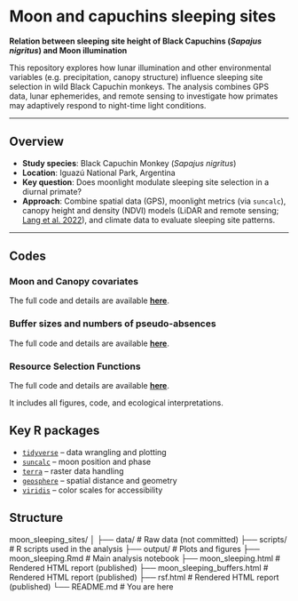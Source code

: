 # Moon and capuchins sleeping sites

**Relation between sleeping site height of Black Capuchins (_Sapajus nigritus_) and Moon illumination**

This repository explores how lunar illumination and other environmental variables (e.g. precipitation, canopy structure) influence sleeping site selection in wild Black Capuchin monkeys. The analysis combines GPS data, lunar ephemerides, and remote sensing to investigate how primates may adaptively respond to night-time light conditions.

---

## Overview

- **Study species**: Black Capuchin Monkey (_Sapajus nigritus_)
- **Location**: Iguazú National Park, Argentina
- **Key question**: Does moonlight modulate sleeping site selection in a diurnal primate?
- **Approach**: Combine spatial data (GPS), moonlight metrics (via `suncalc`), canopy height and density (NDVI) models (LiDAR and remote sensing; [Lang et al. 2022](https://www.nature.com/articles/s41559-023-02206-6)), and climate data to evaluate sleeping site patterns.

---

## Codes

### Moon and Canopy covariates
The full code and details are available **[here](https://valentinzarate.github.io/moon_sleeping_sites/moon_sleeping.html)**.

### Buffer sizes and numbers of pseudo-absences
The full code and details are available **[here](https://valentinzarate.github.io/moon_sleeping_sites/moon_buffer_alternatives.html)**.

### Resource Selection Functions
The full code and details are available **[here](https://valentinzarate.github.io/moon_sleeping_sites/rsf_moon.html)**.

It includes all figures, code, and ecological interpretations.

## Key R packages

- [`tidyverse`](https://www.tidyverse.org/) – data wrangling and plotting  
- [`suncalc`](https://cran.r-project.org/web/packages/suncalc/) – moon position and phase  
- [`terra`](https://rspatial.org/terra/) – raster data handling  
- [`geosphere`](https://cran.r-project.org/web/packages/geosphere/) – spatial distance and geometry  
- [`viridis`](https://cran.r-project.org/web/packages/viridis/) – color scales for accessibility  

## Structure
moon_sleeping_sites/
│
├── data/ # Raw data (not committed)
├── scripts/ # R scripts used in the analysis
├── output/ # Plots and figures
├── moon_sleeping.Rmd # Main analysis notebook
├── moon_sleeping.html # Rendered HTML report (published)
├── moon_sleeping_buffers.html # Rendered HTML report (published)
├── rsf.html # Rendered HTML report (published)
└── README.md # You are here
